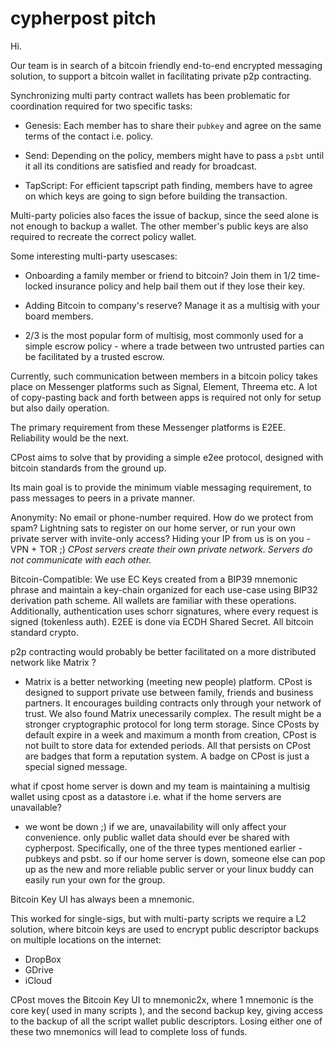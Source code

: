 # cypherpost pitch

Hi.

Our team is in search of a bitcoin friendly end-to-end encrypted messaging solution, to support a bitcoin wallet in facilitating private p2p contracting.

Synchronizing multi party contract wallets has been problematic for coordination required for two specific tasks:

- Genesis: Each member has to share their `pubkey` and agree on the same terms of the contact i.e. policy.

- Send: Depending on the policy, members might have to pass a `psbt` until it all its conditions are satisfied and ready for broadcast.

- TapScript: For efficient tapscript path finding, members have to agree on which keys are going to sign before building the transaction.

Multi-party policies  also faces the issue of backup, since the seed alone is not enough to backup a wallet. The other member's public keys are also required to recreate the correct policy wallet.

Some interesting multi-party usescases:

- Onboarding a family member or friend to bitcoin? Join them in 1/2 time-locked insurance policy and help bail them out if they lose their key.

- Adding Bitcoin to company's reserve? Manage it as a multisig with your board members.

- 2/3 is the most popular form of multisig, most commonly used for a simple escrow policy - where a trade between two untrusted parties can be facilitated by a trusted escrow.
 
Currently, such communication between members in a bitcoin policy takes place on Messenger platforms such as Signal, Element, Threema etc.
A lot of copy-pasting back and forth between apps is required not only for setup but also daily operation. 

The primary requirement from these Messenger platforms is E2EE. Reliability would be the next.

CPost aims to solve that by providing a simple e2ee protocol, designed with bitcoin standards from the ground up.

Its main goal is to provide the minimum viable messaging requirement, to pass messages to peers in a private manner.

Anonymity: No email or phone-number required. How do we protect from spam? Lightning sats to register on our home server, or run your own private server with invite-only access? Hiding your IP from us is on you - VPN + TOR ;)
*CPost servers create their own private network. Servers do not communicate with each other.*

Bitcoin-Compatible: We use EC Keys created from a BIP39 mnemonic phrase and maintain a key-chain organized for each use-case using BIP32 derivation path scheme. All wallets are familiar with these operations.
Additionally, authentication uses schorr signatures, where every request is signed (tokenless auth). E2EE is done via ECDH Shared Secret. All bitcoin standard crypto.


p2p contracting would probably be better facilitated on a more distributed network like Matrix ?

- Matrix is a better networking (meeting new people) platform. CPost is designed to support private use between family, friends and business partners. It encourages building contracts only through your network of trust. 
We also found Matrix unecessarily complex. The result might be a stronger cryptographic protocol for long term storage. Since CPosts by default expire in a week and maximum a month from creation, CPost is not built to store data for extended periods. All that persists on CPost are badges that form a reputation system.
A badge on CPost is just a special signed message.

what if cpost home server is down and my team is maintaining a multisig wallet using cpost as a datastore i.e. what if the home servers are unavailable?

- we wont be down ;) if we are, unavailability will only affect your convenience. only public wallet data should ever be shared with cypherpost. Specifically, one of the three types mentioned earlier - pubkeys and psbt.
so if our home server is down, someone else can pop up as the new and more reliable public server or your linux buddy can easily run your own for the group.


Bitcoin Key UI has always been a mnemonic. 

This worked for single-sigs, but with multi-party scripts we require a L2 solution, where bitcoin keys are used to encrypt public descriptor backups on multiple locations on the internet: 
- DropBox
- GDrive
- iCloud

CPost moves the Bitcoin Key UI to mnemonic2x, where 1 mnemonic is the core key( used in many scripts ), and the second backup key, giving access to the backup of all the script wallet public descriptors.
Losing either one of these two mnemonics will lead to complete loss of funds.
